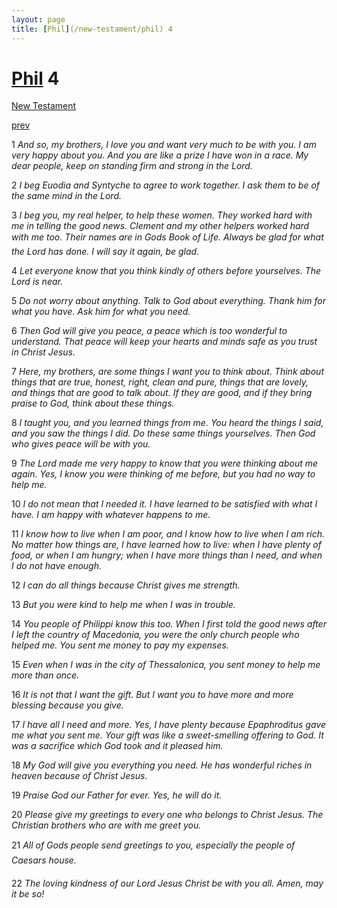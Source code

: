 ```yaml
---
layout: page
title: [Phil](/new-testament/phil) 4
---
```


# [Phil](/new-testament/phil) 4

[New Testament](/new-testament)


[prev](/new-testament/phil/phil-3.html)

1 _And so, my brothers, I love you and want very much to be with you. I am very happy about you. And you are like a prize I have won in a race. My dear people, keep on standing firm and strong in the Lord._

2 _I beg Euodia and Syntyche to agree to work together. I ask them to be of the same mind in the Lord._

3 _I beg you, my real helper, to help these women. They worked hard with me in telling the good news. Clement and my other helpers worked hard with me too. Their names are in Gods Book of Life. Always be glad for what the Lord has done. I will say it again, be glad._

4 _Let everyone know that you think kindly of others before yourselves. The Lord is near._

5 _Do not worry about anything. Talk to God about everything. Thank him for what you have. Ask him for what you need._

6 _Then God will give you peace, a peace which is too wonderful to understand. That peace will keep your hearts and minds safe as you trust in Christ Jesus._

7 _Here, my brothers, are some things I want you to think about. Think about things that are true, honest, right, clean and pure, things that are lovely, and things that are good to talk about. If they are good, and if they bring praise to God, think about these things._

8 _I taught you, and you learned things from me. You heard the things I said, and you saw the things I did. Do these same things yourselves. Then God who gives peace will be with you._

9 _The Lord made me very happy to know that you were thinking about me again. Yes, I know you were thinking of me before, but you had no way to help me._

10 _I do not mean that I needed it. I have learned to be satisfied with what I have. I am happy with whatever happens to me._

11 _I know how to live when I am poor, and I know how to live when I am rich. No matter how things are, I have learned how to live: when I have plenty of food, or when I am hungry; when I have more things than I need, and when I do not have enough._

12 _I can do all things because Christ gives me strength._

13 _But you were kind to help me when I was in trouble._

14 _You people of Philippi know this too. When I first told the good news after I left the country of Macedonia, you were the only church people who helped me. You sent me money to pay my expenses._

15 _Even when I was in the city of Thessalonica, you sent money to help me more than once._

16 _It is not that I want the gift. But I want you to have more and more blessing because you give._

17 _I have all I need and more. Yes, I have plenty because Epaphroditus gave me what you sent me. Your gift was like a sweet-smelling offering to God. It was a sacrifice which God took and it pleased him._

18 _My God will give you everything you need. He has wonderful riches in heaven because of Christ Jesus._

19 _Praise God our Father for ever. Yes, he will do it._

20 _Please give my greetings to every one who belongs to Christ Jesus. The Christian brothers who are with me greet you._

21 _All of Gods people send greetings to you, especially the people of Caesars house._

22 _The loving kindness of our Lord Jesus Christ be with you all. Amen, may it be so!_

